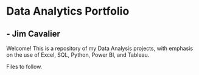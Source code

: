 # Data Analytics Portfolio
## - Jim Cavalier

Welcome!
This is a repository of my Data Analysis projects, with emphasis on the use of Excel, SQL, Python, Power BI, and Tableau.

Files to follow.
